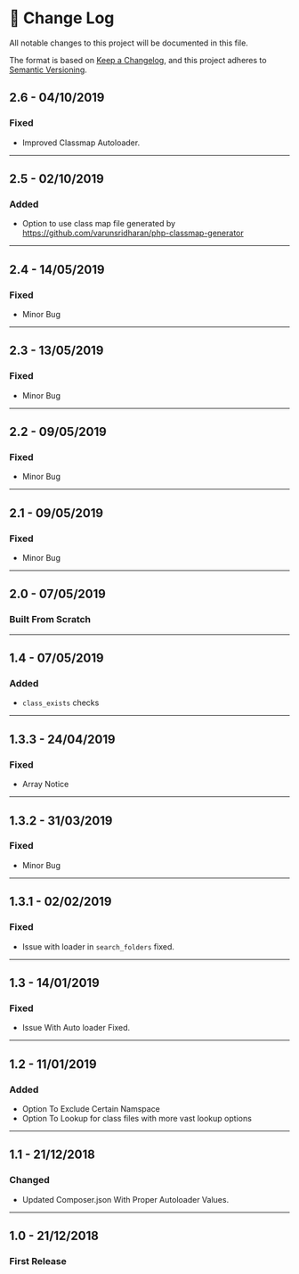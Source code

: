 # 📝  Change Log

All notable changes to this project will be documented in this file.

The format is based on [Keep a Changelog](https://keepachangelog.com/en/1.0.0/), and this project adheres to [Semantic Versioning](https://semver.org/spec/v2.0.0.html).

## 2.6 - 04/10/2019
### Fixed
* Improved Classmap Autoloader.

---

## 2.5 - 02/10/2019
### Added
* Option to use class map file generated by https://github.com/varunsridharan/php-classmap-generator

---

## 2.4 - 14/05/2019
### Fixed
* Minor Bug

---

## 2.3 - 13/05/2019
### Fixed
* Minor Bug

---

## 2.2 - 09/05/2019
### Fixed
* Minor Bug

---

## 2.1 - 09/05/2019
### Fixed
* Minor Bug

---

## 2.0 - 07/05/2019
### Built From Scratch

---

## 1.4 - 07/05/2019
### Added
* `class_exists` checks

---

## 1.3.3 - 24/04/2019
### Fixed
* Array Notice

---

## 1.3.2 - 31/03/2019
### Fixed
* Minor Bug


---

## 1.3.1 - 02/02/2019
### Fixed
*  Issue with loader in `search_folders` fixed.

---

## 1.3 - 14/01/2019
### Fixed
* Issue With Auto loader Fixed.


---

## 1.2 - 11/01/2019
### Added
* Option To Exclude Certain Namspace
* Option To Lookup for class files with more vast lookup options

---

## 1.1 - 21/12/2018
### Changed
* Updated Composer.json With Proper Autoloader Values.

---

## 1.0 - 21/12/2018
### First Release


<!--
## Unreleased

## 1.0 - 01/02/2020
### Added

### Changed

### Deprecated

### Removed

### Fixed

### Security

-->
